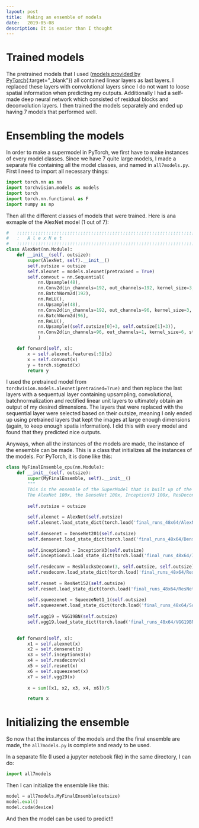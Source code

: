 ```yaml
---
layout: post
title:  Making an ensemble of models
date:   2019-05-08
description: It is easier than I thought
---
```


# Trained models
The pretrained models that I used ([models provided by PyTorch](https://pytorch.org/docs/stable/torchvision/models.html){:target="\_blank"}) all contained linear layers as last layers. I replaced these layers with convolutional layers since I do not want to loose spatial information when predicting my outputs. Additionally I had a self-made deep neural network which consisted of residual blocks and deconvolution layers. I then trained the models separately and ended up having 7 models that performed well. 

# Ensembling the models

In order to make a supermodel in PyTorch, we first have to make instances of every model classes. Since we have 7 quite large models, I made a separate file containing all the model classes, and named in `all7models.py`. First I need to import all necessary things:

``` python
import torch.nn as nn
import torchvision.models as models
import torch
import torch.nn.functional as F
import numpy as np
```



<!-- ![imports](/assets/img/blog_img/blog4/imports1.png){:width="100%"} -->


Then all the different classes of models that were trained. Here is ana exmaple of the AlexNet model (1 out of 7):

``` python 
#   ::::::::::::::::::::::::::::::::::::::::::::::::::::::::::::::::::::::::::::::::::::::::::
#   :   A l e x N e t                                                                        
#   ::::::::::::::::::::::::::::::::::::::::::::::::::::::::::::::::::::::::::::::::::::::::::
class AlexNet(nn.Module):
    def __init__(self, outsize):
        super(AlexNet, self).__init__()
        self.outsize = outsize
        self.alexnet = models.alexnet(pretrained = True)
        self.convout = nn.Sequential(
            nn.Upsample(48),
            nn.Conv2d(in_channels=192, out_channels=192, kernel_size=3, stride=1, padding=1),
            nn.BatchNorm2d(192),
            nn.ReLU(),
            nn.Upsample(48),
            nn.Conv2d(in_channels=192, out_channels=96, kernel_size=3, stride= 1, padding=1),
            nn.BatchNorm2d(96),
            nn.ReLU(),
            nn.Upsample((self.outsize[0]+3, self.outsize[1]+3)),
            nn.Conv2d(in_channels=96, out_channels=1, kernel_size=6, stride= 1, padding=1)
            )

    def forward(self, x):
        x = self.alexnet.features[:5](x)
        x = self.convout(x)
        y = torch.sigmoid(x)
        return y 
```


<!-- ![AlexNet](/assets/img/blog_img/blog4/AlexNetInstance.png "AlexNet"){:width="100%"} -->

I used the pretrained model from `torchvision.models.alexnet(pretrained=True)` and then replace the last layers with a sequentual layer containing upsampling, convolutional, batchnormalization and rectified linear unit layers to ultimately obtain an output of my desired dimensions. The layers that were replaced with the sequential layer were selected based on their outsize, meaning I only ended up using pretrained layers that kept the images at large enough dimensions (again, to keep enough spatia information). I did this with every model and found that they predicted nice outputs.

Anyways, when all the instances of the models are made, the instance of the ensemble can be made. This is a class that initializes all the instances of the models. For PyTorch, it is done like this:

<!-- ![Ensemble](/assets/img/blog_img/blog4/EnsembleInstance.png "Ensemble"){:width="100%"} -->
``` python
class MyFinalEnsemble_cpu(nn.Module):
    def __init__(self, outsize):
        super(MyFinalEnsemble, self).__init__()
        """
        This is the ensemble of the SuperModel that is built up of the models (with some having shorter amount of iterations than 50). 
        The AlexNet 100x, the DenseNet 100x, InceptionV3 100x, ResDeconv 30x, ResNet 100x, SqueezeNet 25x, and VGG 19x."""
        
        self.outsize = outsize
        
        self.alexnet = AlexNet(self.outsize)
        self.alexnet.load_state_dict(torch.load('final_runs_48x64/AlexNet/AlexNet100ep_48x64', map_location='cpu'))
        
        self.densenet = DenseNet201(self.outsize)
        self.densenet.load_state_dict(torch.load('final_runs_48x64/DenseNet201/DenseNet100ep_48x64', map_location='cpu'))
        
        self.inceptionv3 = InceptionV3(self.outsize)
        self.inceptionv3.load_state_dict(torch.load('final_runs_48x64/InceptionV3/InceptionV3_100ep_48x64', map_location='cpu'))
        
        self.resdeconv = ResblocksDeconv(3, self.outsize, self.outsize)
        self.resdeconv.load_state_dict(torch.load('final_runs_48x64/ResDeconv/ResDeconv30ep_48x64', map_location='cpu'))
        
        self.resnet = ResNet152(self.outsize)
        self.resnet.load_state_dict(torch.load('final_runs_48x64/ResNet152/ResNet152_100ep_48x64', map_location='cpu'))
        
        self.squeezenet = SqueezeNet1_1(self.outsize)
        self.squeezenet.load_state_dict(torch.load('final_runs_48x64/SqueezeNet/SqueezeNet25ep_48x64', map_location='cpu'))
        
        self.vgg19 = VGG19BN(self.outsize)
        self.vgg19.load_state_dict(torch.load('final_runs_48x64/VGG19BN/VGG19BN18ep', map_location='cpu'))

        
    def forward(self, x):
        x1 = self.alexnet(x)
        x2 = self.densenet(x)
        x3 = self.inceptionv3(x)
        x4 = self.resdeconv(x)
        x5 = self.resnet(x)
        x6 = self.squeezenet(x)
        x7 = self.vgg19(x)
        
        x = sum([x1, x2, x3, x4, x6])/5

        return x
```

# Initializing the ensemble
So now that the instances of the models and the the final ensemble are made, the `all7models.py` is complete and ready to be used.

In a separate file (I used a jupyter notebook file) in the same directory, I can do:
 ``` python 
import all7models
```

Then I can initialize the ensemble like this: 

``` python
model = all7models.MyFinalEnsemble(outsize)
model.eval()
model.cuda(device)
```

<!-- 
![Initialize](/assets/img/blog_img/blog4/InitEnsem.png "initialize"){:width="100%"} -->

And then the model can be used to predict!!